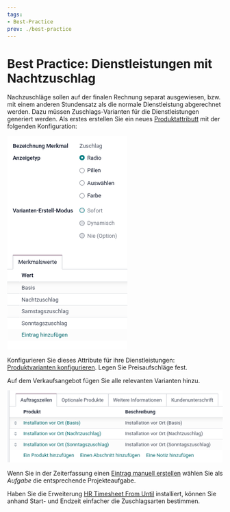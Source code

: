 ```yaml
---
tags:
- Best-Practice
prev: ./best-practice
---
```

# Best Practice: Dienstleistungen mit Nachtzuschlag

Nachzuschläge sollen auf der finalen Rechnung separat ausgewiesen, bzw. mit einem anderen Stundensatz als die normale Dienstleistung abgerechnet werden. Dazu müssen Zuschlags-Varianten für die Dienstleistungen generiert werden. Als erstes erstellen Sie ein neues [Produktattributt](Verkauf%20Stammdaten.md#Produktattributte%20erstellen) mit der folgenden Konfiguration:

![](assets/Best%20Practice%20Dienstleistungen%20mit%20Nachtzuschlag%20Zuschlag.png)

Konfigurieren Sie dieses Attribute für ihre Dienstleistungen: [Produktvarianten konfigurieren](Verkauf%20Stammdaten.md#Produktvarianten%20konfigurieren). Legen Sie Preisaufschläge fest.

Auf dem Verkaufsangebot fügen Sie alle relevanten Varianten hinzu.

![](assets/Best%20Practice%20Dienstleistungen%20mit%20Nachtzuschlag%20Angebot.png)

Wenn Sie in der Zeiterfassung einen [Eintrag manuell erstellen](Zeiterfassung.md#Eintrag%20manuell%20erstellen) wählen Sie als *Aufgabe* die entsprechende Projekteaufgabe.

Haben Sie die Erweiterung [HR Timesheet From Until](HR%20Timesheet%20From%20Until.md) installiert, können Sie anhand Start- und Endzeit einfacher die Zuschlagsarten bestimmen.